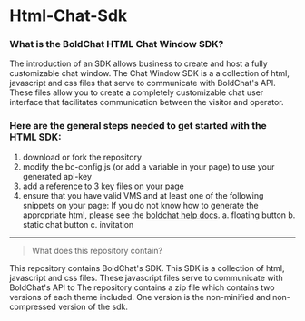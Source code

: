 # Html-Chat-Sdk

### What is the BoldChat HTML Chat Window SDK?
The introduction of an SDK allows business to create and host a fully customizable chat window. The Chat Window SDK is a a collection of html, javascript and css files that serve to communicate with BoldChat's API. These files allow you to create a completely customizable chat user interface that facilitates communication between the visitor and operator. 

### Here are the general steps needed to get started with the HTML SDK:
1. download or fork the repository
2. modify the bc-config.js (or add a variable in your page) to use your generated api-key
3. add a reference to 3 key files  on your page
4. ensure that you have valid VMS and at least one of the following snippets on your page:
If you do not know how to generate the appropriate html, please see the [boldchat help docs](http://help.boldchat.com/help/current/BoldChat/c_bc_setupguide_header.html).
  a. floating button
  b. static chat button
  c. invitation

*** 

> What does this repository contain?

This repository contains BoldChat's SDK. This SDK is a collection of html, javascript and css files. 
These javascript files serve to communicate with BoldChat's API to 
The repository contains a zip file which contains two versions of each theme included. One version is the non-minified and non-compressed version of the sdk. 
